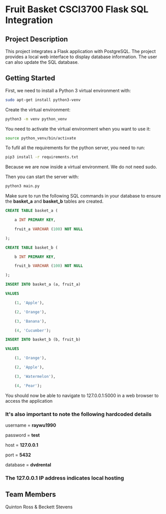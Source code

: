 # Fruit Basket CSCI3700 Flask SQL Integration

## Project Description
This project integrates a Flask application with PostgreSQL. The project provides a local web interface to display database information. The user can also update the SQL database.

## Getting Started

First, we need to install a Python 3 virtual environment with:

```sh
sudo apt-get install python3-venv
```

Create the virtual environment:

```sh
python3 -m venv python_venv
```

You need to activate the virtual environment when you want to use it:

```sh
source python_venv/bin/activate
```

To fufil all the requirements for the python server, you need to run:

```sh
pip3 install -r requirements.txt
```

Because we are now inside a virtual environment. We do not need sudo.

Then you can start the server with:

```sh
python3 main.py
```

Make sure to run the following SQL commands in your database to ensure the **basket_a** and **basket_b** tables are created.

```sql
CREATE TABLE basket_a (

    a INT PRIMARY KEY,

    fruit_a VARCHAR (100) NOT NULL

);

CREATE TABLE basket_b (

    b INT PRIMARY KEY,

    fruit_b VARCHAR (100) NOT NULL

);
```
```sql
INSERT INTO basket_a (a, fruit_a)

VALUES

    (1, 'Apple'),

    (2, 'Orange'),

    (3, 'Banana'),

    (4, 'Cucumber');

INSERT INTO basket_b (b, fruit_b)

VALUES

    (1, 'Orange'),

    (2, 'Apple'),

    (3, 'Watermelon'),

    (4, 'Pear');
```

You should now be able to navigate to 127.0.0.1:5000 in a web browser to access the application

### It's also important to note the following hardcoded details

username = **raywu1990**

password = **test**

host = **127.0.0.1**

port = **5432**

database = **dvdrental**

### The **127.0.0.1** IP address indicates local hosting

## Team Members

Quinton Ross & Beckett Stevens

